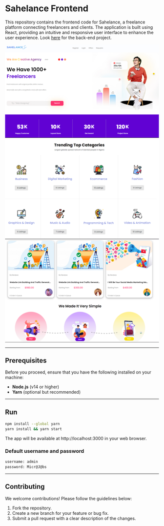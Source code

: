 # Sahelance Frontend

This repository contains the frontend code for Sahelance, a freelance platform connecting freelancers and clients. The application is built using React, providing an intuitive and responsive user interface to enhance the user experience. Look [here](https://github.com/youcef-gaga/Backend-for-Freelance-Platform---Sahelance) for the back-end project.

![Database](image_1.png)
![Database](image_2.png)
![Database](image_3.png)

---

## Prerequisites
Before you proceed, ensure that you have the following installed on your machine:

- **Node.js** (v14 or higher)
- **Yarn** (optional but recommended)
---
## Run
```bash
npm install --global yarn
yarn install && yarn start
```
The app will be available at http://localhost:3000 in your web browser.

### Default username and password
```bash
username: admin
password: Micr@J@bs
```
---
## Contributing
We welcome contributions! Please follow the guidelines below:

1. Fork the repository.
2. Create a new branch for your feature or bug fix.
3. Submit a pull request with a clear description of the changes.

